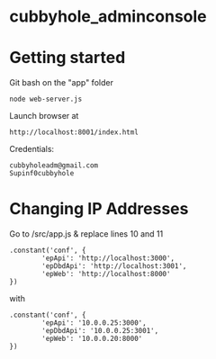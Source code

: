 cubbyhole_adminconsole
======================

# Getting started

Git bash on the "app" folder

	node web-server.js

Launch browser at 
	
	http://localhost:8001/index.html

Credentials:

	cubbyholeadm@gmail.com
	Supinf0cubbyhole

# Changing IP Addresses

Go to /src/app.js & replace lines 10 and 11

	.constant('conf', {
    		'epApi': 'http://localhost:3000',
    		'epDbdApi': 'http://localhost:3001',
    		'epWeb': 'http://localhost:8000'
  	})
  	
 with
 
 	.constant('conf', {
    		'epApi': '10.0.0.25:3000',
    		'epDbdApi': '10.0.0.25:3001',
    		'epWeb': '10.0.0.20:8000'
  	})
